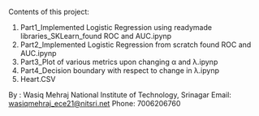
Contents of this project:
1. Part1_Implemented Logistic Regression using readymade
libraries_SKLearn_found ROC and AUC.ipynp
2. Part2_Implemented Logistic Regression from scratch found
ROC and AUC.ipynp
3. Part3_Plot of various metrics upon changing α and λ.ipynp
4. Part4_Decision boundary with respect to change in λ.ipynp
5. Heart.CSV


By :
Wasiq Mehraj
National Institute of Technology, Srinagar
Email: wasiqmehraj_ece21@nitsri.net
Phone: 7006206760
